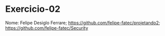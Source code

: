 # Exercicio-02

Nome:
Felipe Desiglo Ferrare; https://github.com/felipe-fatec/projetando2; https://github.com/felipe-fatec/Security
